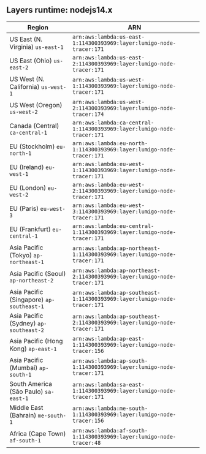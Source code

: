 Layers runtime: nodejs14.x
----
| Region | ARN |
| --- | --- |
|US East (N. Virginia)  `us-east-1`|`arn:aws:lambda:us-east-1:114300393969:layer:lumigo-node-tracer:171`|
|US East (Ohio)  `us-east-2`|`arn:aws:lambda:us-east-2:114300393969:layer:lumigo-node-tracer:171`|
|US West (N. California)  `us-west-1`|`arn:aws:lambda:us-west-1:114300393969:layer:lumigo-node-tracer:171`|
|US West (Oregon)  `us-west-2`|`arn:aws:lambda:us-west-2:114300393969:layer:lumigo-node-tracer:174`|
|Canada (Central)  `ca-central-1`|`arn:aws:lambda:ca-central-1:114300393969:layer:lumigo-node-tracer:171`|
|EU (Stockholm)  `eu-north-1`|`arn:aws:lambda:eu-north-1:114300393969:layer:lumigo-node-tracer:171`|
|EU (Ireland)  `eu-west-1`|`arn:aws:lambda:eu-west-1:114300393969:layer:lumigo-node-tracer:171`|
|EU (London)  `eu-west-2`|`arn:aws:lambda:eu-west-2:114300393969:layer:lumigo-node-tracer:171`|
|EU (Paris)  `eu-west-3`|`arn:aws:lambda:eu-west-3:114300393969:layer:lumigo-node-tracer:171`|
|EU (Frankfurt)  `eu-central-1`|`arn:aws:lambda:eu-central-1:114300393969:layer:lumigo-node-tracer:171`|
|Asia Pacific (Tokyo)  `ap-northeast-1`|`arn:aws:lambda:ap-northeast-1:114300393969:layer:lumigo-node-tracer:171`|
|Asia Pacific (Seoul)  `ap-northeast-2`|`arn:aws:lambda:ap-northeast-2:114300393969:layer:lumigo-node-tracer:171`|
|Asia Pacific (Singapore)  `ap-southeast-1`|`arn:aws:lambda:ap-southeast-1:114300393969:layer:lumigo-node-tracer:171`|
|Asia Pacific (Sydney)  `ap-southeast-2`|`arn:aws:lambda:ap-southeast-2:114300393969:layer:lumigo-node-tracer:171`|
|Asia Pacific (Hong Kong)  `ap-east-1`|`arn:aws:lambda:ap-east-1:114300393969:layer:lumigo-node-tracer:156`|
|Asia Pacific (Mumbai)  `ap-south-1`|`arn:aws:lambda:ap-south-1:114300393969:layer:lumigo-node-tracer:171`|
|South America (São Paulo)  `sa-east-1`|`arn:aws:lambda:sa-east-1:114300393969:layer:lumigo-node-tracer:171`|
|Middle East (Bahrain)  `me-south-1`|`arn:aws:lambda:me-south-1:114300393969:layer:lumigo-node-tracer:156`|
|Africa (Cape Town)  `af-south-1`|`arn:aws:lambda:af-south-1:114300393969:layer:lumigo-node-tracer:48`|
